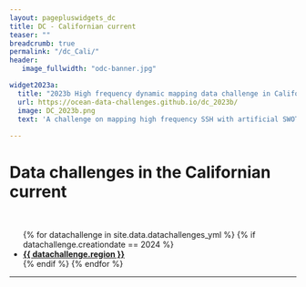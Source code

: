 ```yaml
---
layout: pagepluswidgets_dc
title: DC - Californian current 
teaser: ""
breadcrumb: true
permalink: "/dc_Cali/"
header:
   image_fullwidth: "odc-banner.jpg" 

widget2023a:
  title: "2023b High frequency dynamic mapping data challenge in California Xover"
  url: https://ocean-data-challenges.github.io/dc_2023b/
  image: DC_2023b.png
  text: 'A challenge on mapping high frequency SSH with artificial SWOT and nadir data in the Californian SWOT X-over created by Datlas and MEOM-IGE. [...]'
 
--- 
```



# Data challenges in the Californian current 


</br>
<ul>
{% for datachallenge in site.data.datachallenges_yml %}
   {% if datachallenge.creationdate == 2024 %}
     <li> <b> <a href={{ datachallenge.url-readthedocs }}>{{ datachallenge.region }}</a> </b></li>
   {% endif %}
{% endfor %}
</ul>



---



